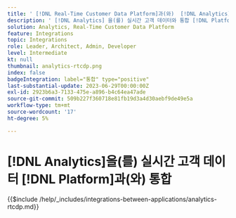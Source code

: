 ```yaml
---
title: ' [!DNL Real-Time Customer Data Platform]과(와)  [!DNL Analytics]  통합'
description: ' [!DNL Analytics] 을(를) 실시간 고객 데이터와 통합 [!DNL Platform]하는 방법에 대해 알아봅니다.'
solution: Analytics, Real-Time Customer Data Platform
feature: Integrations
topic: Integrations
role: Leader, Architect, Admin, Developer
level: Intermediate
kt: null
thumbnail: analytics-rtcdp.png
index: false
badgeIntegration: label="통합" type="positive"
last-substantial-update: 2023-06-29T00:00:00Z
exl-id: 2923b6a3-7133-475e-a896-b4c64ea47ade
source-git-commit: 509b227f360718e81fb19d3a4d30aebf9de49e5a
workflow-type: tm+mt
source-wordcount: '17'
ht-degree: 5%

---
```


# [!DNL Analytics]을(를) 실시간 고객 데이터 [!DNL Platform]과(와) 통합

{{$include /help/_includes/integrations-between-applications/analytics-rtcdp.md}}
